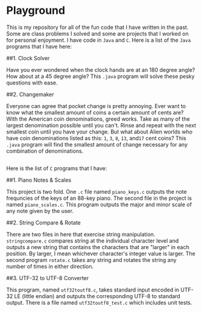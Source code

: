 Playground
==========

This is my repository for all of the fun code that I have written in the past. Some are class problems I solved and some are projects that I worked on for personal enjoyment. I have code in `Java` and `C`. Here is a list of the `Java` programs that I have here:

##1. Clock Solver

Have you ever wondered when the clock hands are at an 180 degree angle? How about at a 45 degree angle? This `.java` program will solve these pesky questions with ease.

##2. Changemaker

Everyone can agree that pocket change is pretty annoying. Ever want to know what the smallest amount of coins a certain amount of cents are? With the American coin denominations, greed works. Take as many of the largest denomination possible until you can't. Rinse and repeat with the next smallest coin until you have your change. But what about Alien worlds who have coin denominations listed as this: `1`, `3`, `8`, `13`, and`17` cent coins? This `.java` program will find the smallest amount of change necessary for any combination of denominations.

##
Here is the list of `C` programs that I have:

##1. Piano Notes & Scales

This project is two fold. One `.c` file named `piano_keys.c` outputs the note frequncies of the keys of an 88-key piano. The second file in the project is named `piano_scales.c`. This program outputs the major and minor scale of any note given by the user.

##2. String Compare & Rotate

There are two files in here that exercise string manipulation. `stringcompare.c` compares string at the individual character level and outputs a new string that contains the characters that are "larger" in each position. By larger, I mean whichever character's integer value is larger. The second program `rotate.c` takes any string and rotates the string any number of times in either direction.

##3. UTF-32 to UTF-8 Converter

This program, named `utf32toutf8.c`, takes standard input encoded in UTF-32 LE (little endian) and outputs the corresponding UTF-8 to standard output. There is a file named `utf32toutf8_test.c` which includes unit tests.